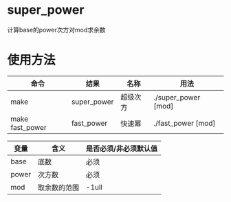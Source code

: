 # super_power

计算base的power次方对mod求余数

# 使用方法

命令 | 结果 | 名称 | 用法
---|---|---|---
make | super\_power | 超级次方 | ./super\_power <base> <power> [mod]
make fast\_power | fast\_power | 快速幂 | ./fast\_power <base> <power> [mod]

变量 | 含义 | 是否必须/非必须默认值
---|---|---
base | 底数 | 必须
power | 次方数 | 必须
mod | 取余数的范围 | -1ull

